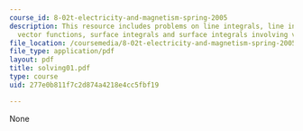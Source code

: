 ```yaml
---
course_id: 8-02t-electricity-and-magnetism-spring-2005
description: This resource includes problems on line integrals, line integrals involving
  vector functions, surface integrals and surface integrals involving vector functions.
file_location: /coursemedia/8-02t-electricity-and-magnetism-spring-2005/277e0b811f7c2d874a4218e4cc5fbf19_solving01.pdf
file_type: application/pdf
layout: pdf
title: solving01.pdf
type: course
uid: 277e0b811f7c2d874a4218e4cc5fbf19

---
```

None